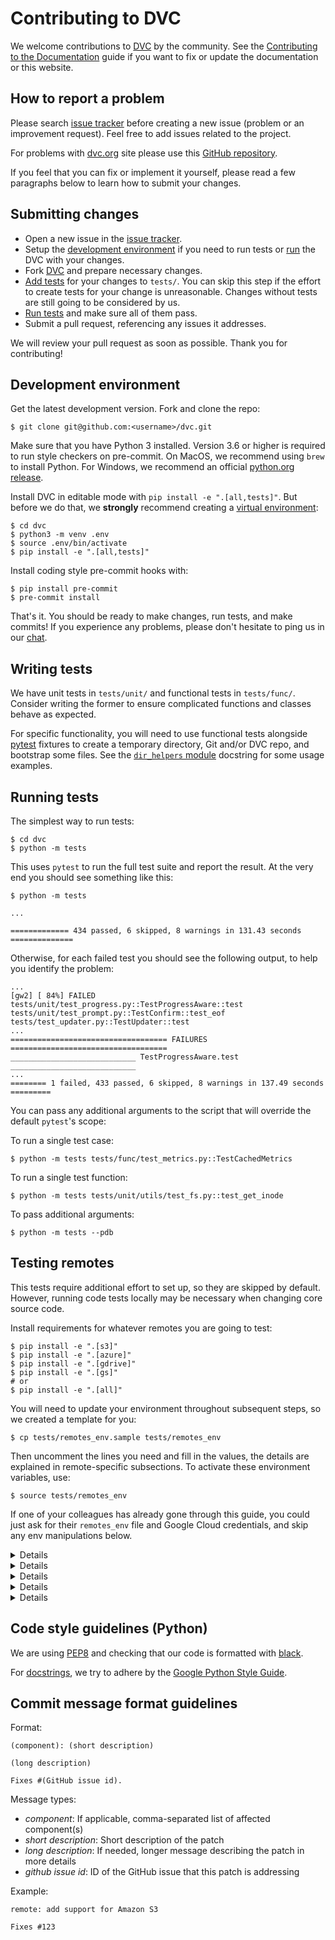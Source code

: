 # Contributing to DVC

We welcome contributions to [DVC](https://github.com/iterative/dvc) by the
community. See the
[Contributing to the Documentation](/doc/user-guide/contributing/docs) guide if
you want to fix or update the documentation or this website.

## How to report a problem

Please search [issue tracker](https://github.com/iterative/dvc/issues) before
creating a new issue (problem or an improvement request). Feel free to add
issues related to the project.

For problems with [dvc.org](https://dvc.org/) site please use this
[GitHub repository](https://github.com/iterative/dvc.org/).

If you feel that you can fix or implement it yourself, please read a few
paragraphs below to learn how to submit your changes.

## Submitting changes

- Open a new issue in the
  [issue tracker](https://github.com/iterative/dvc/issues).
- Setup the [development environment](#development-environment) if you need to
  run tests or [run](#running-development-version) the DVC with your changes.
- Fork [DVC](https://github.com/iterative/dvc.git) and prepare necessary
  changes.
- [Add tests](#writing-tests) for your changes to `tests/`. You can skip this
  step if the effort to create tests for your change is unreasonable. Changes
  without tests are still going to be considered by us.
- [Run tests](#running-tests) and make sure all of them pass.
- Submit a pull request, referencing any issues it addresses.

We will review your pull request as soon as possible. Thank you for
contributing!

## Development environment

Get the latest development version. Fork and clone the repo:

```dvc
$ git clone git@github.com:<username>/dvc.git
```

Make sure that you have Python 3 installed. Version 3.6 or higher is required to
run style checkers on pre-commit. On MacOS, we recommend using `brew` to install
Python. For Windows, we recommend an official
[python.org release](https://www.python.org/downloads/windows/).

Install DVC in editable mode with `pip install -e ".[all,tests]"`. But before we
do that, we **strongly** recommend creating a
[virtual environment](https://python.readthedocs.io/en/stable/library/venv.html):

```dvc
$ cd dvc
$ python3 -m venv .env
$ source .env/bin/activate
$ pip install -e ".[all,tests]"
```

Install coding style pre-commit hooks with:

```dvc
$ pip install pre-commit
$ pre-commit install
```

That's it. You should be ready to make changes, run tests, and make commits! If
you experience any problems, please don't hesitate to ping us in our
[chat](/chat).

## Writing tests

We have unit tests in `tests/unit/` and functional tests in `tests/func/`.
Consider writing the former to ensure complicated functions and classes behave
as expected.

For specific functionality, you will need to use functional tests alongside
[pytest](https://docs.pytest.org/en/latest/) fixtures to create a temporary
directory, Git and/or DVC repo, and bootstrap some files. See the
[`dir_helpers` module](https://github.com/iterative/dvc/blob/master/tests/dir_helpers.py)
docstring for some usage examples.

## Running tests

The simplest way to run tests:

```dvc
$ cd dvc
$ python -m tests
```

This uses `pytest` to run the full test suite and report the result. At the very
end you should see something like this:

```dvc
$ python -m tests

...

============= 434 passed, 6 skipped, 8 warnings in 131.43 seconds ==============
```

Otherwise, for each failed test you should see the following output, to help you
identify the problem:

```
...
[gw2] [ 84%] FAILED tests/unit/test_progress.py::TestProgressAware::test
tests/unit/test_prompt.py::TestConfirm::test_eof
tests/test_updater.py::TestUpdater::test
...
=================================== FAILURES ===================================
____________________________ TestProgressAware.test ____________________________
...
======== 1 failed, 433 passed, 6 skipped, 8 warnings in 137.49 seconds =========
```

You can pass any additional arguments to the script that will override the
default `pytest`'s scope:

To run a single test case:

```dvc
$ python -m tests tests/func/test_metrics.py::TestCachedMetrics
```

To run a single test function:

```dvc
$ python -m tests tests/unit/utils/test_fs.py::test_get_inode
```

To pass additional arguments:

```dvc
$ python -m tests --pdb
```

## Testing remotes

This tests require additional effort to set up, so they are skipped by default.
However, running code tests locally may be necessary when changing core source
code.

Install requirements for whatever remotes you are going to test:

```dvc
$ pip install -e ".[s3]"
$ pip install -e ".[azure]"
$ pip install -e ".[gdrive]"
$ pip install -e ".[gs]"
# or
$ pip install -e ".[all]"
```

You will need to update your environment throughout subsequent steps, so we
created a template for you:

```dvc
$ cp tests/remotes_env.sample tests/remotes_env
```

Then uncomment the lines you need and fill in the values, the details are
explained in remote-specific subsections. To activate these environment
variables, use:

```dvc
$ source tests/remotes_env
```

If one of your colleagues has already gone through this guide, you could just
ask for their `remotes_env` file and Google Cloud credentials, and skip any env
manipulations below.

<details>

### Click for Amazon S3 instructions

Install
[aws cli](https://docs.aws.amazon.com/en_us/cli/latest/userguide/cli-chap-install.html)
tools.

To set up AWS access, first get credentials with S3 permissions. Then, set env
vars like this:

```dvc
$ export AWS_ACCESS_KEY_ID="...YOUR-ACCESS-KEY-ID..."
$ export AWS_SECRET_ACCESS_KEY="...YOUR-SECRET-ACCESS-KEY..."
$ export DVC_TEST_AWS_REPO_BUCKET="...TEST-S3-BUCKET..."
```

</details>

<details>

### Click for Microsoft Azure Blob Storage instructions

Install [Node.js](https://nodejs.org/en/download/) and then install and run
Azurite:

```dvc
$ npm install -g 'azurite@<3'
$ mkdir azurite
$ azurite -s -l azurite -d azurite/debug.log
```

Add this to your env:

```dvc
$ export AZURE_STORAGE_CONTAINER_NAME="dvc-test"
$ export AZURE_STORAGE_CONNECTION_STRING="DefaultEndpointsProtocol=http;AccountName=devstoreaccount1;AccountKey=Eby8vdM02xNOcqFlqUwJPLlmEtlCDXJ1OUzFT50uSRZ6IFsuFq2UVErCz4I6tq/K1SZFPTOtr/KBHBeksoGMGw==;BlobEndpoint=http://127.0.0.1:10000/devstoreaccount1;"
```

</details>

<details>

### Click for Google Drive instructions

> 💡 Please remember that Google Drive access tokens are personal credentials
> and should not be shared with anyone, otherwise risking unauthorized usage of
> the Google account.

To avoid tests flow interruption by manual login, perform authorization once and
backup the obtained Google Drive access token, which is stored by default under
`.dvc/tmp/gdrive-user-credentials.json`. Restore `gdrive-user-credentials.json`
from backup for any new DVC repo setup to avoid manual login.

Or add this to your env (use encryption for CI setup):

```dvc
$ export GDRIVE_USER_CREDENTIALS_DATA='CONTENT_of_gdrive-user-credentials.json'
```

</details>

<details>

### Click for Google Cloud Storage instructions

Go through the [quick start](https://cloud.google.com/sdk/docs/quickstarts) for
your OS. After that, you should have the `gcloud` command line tool available,
and be authenticated with your Google account.

You then need to create a bucket, a service account and get its credentials. You
can do this via web UI or terminal. Then you need to put your keys to
`scripts/ci/gcp-creds.json` and add these to your env vars:

```dvc
$ export GOOGLE_APPLICATION_CREDENTIALS=".gcp-creds.json"
$ export GCP_CREDS="yes"
$ export DVC_TEST_GCP_REPO_BUCKET="dvc-test-xyz"
```

Here are some command examples to do this:

```dvc
# This name needs to be globally unique
$ export GCP_NAME="dvc-test-xyz"
$ gcloud projects create $GCP_NAME
$ gcloud iam service-accounts create $GCP_NAME --project=$GCP_NAME
$ gcloud iam service-accounts keys create \
    scripts/ci/gcp-creds.json \
    --iam-account=$GCP_NAME@$GCP_NAME.iam.gserviceaccount.com

$ gcloud auth activate-service-account \
    --key-file=scripts/ci/gcp-creds.json
$ gcloud config set project $GCP_NAME
$ gsutil mb gs://$GCP_NAME/
```

I used the same name for project, service account and bucket for simplicity. You
may use different names.

</details>

<details>

### Click for HDFS instructions

Tests currently only work on Linux. First you need to set up passwordless SSH
auth to localhost:

```dvc
# Only run the next line if you don't yet have keys
$ ssh-keygen -t rsa -P ""
$ cat ~/.ssh/id_rsa.pub >> ~/.ssh/authorized_keys
```

Then run an install script:

```dvc
$ ./scripts/ci/install_hadoop.sh
```

To remove hadoop later use:

```dvc
$ ./scripts/ci/remove_hadoop.sh
```

</details>

## Code style guidelines (Python)

We are using [PEP8](https://www.python.org/dev/peps/pep-0008/?) and checking
that our code is formatted with [black](https://github.com/ambv/black).

For [docstrings](https://www.python.org/dev/peps/pep-0257/#what-is-a-docstring),
we try to adhere by the
[Google Python Style Guide](https://github.com/google/styleguide/blob/gh-pages/pyguide.md#38-comments-and-docstrings).

## Commit message format guidelines

Format:

```
(component): (short description)

(long description)

Fixes #(GitHub issue id).
```

Message types:

- _component_: If applicable, comma-separated list of affected component(s)
- _short description_: Short description of the patch
- _long description_: If needed, longer message describing the patch in more
  details
- _github issue id_: ID of the GitHub issue that this patch is addressing

Example:

```
remote: add support for Amazon S3

Fixes #123
```

